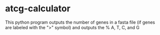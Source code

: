 # atcg-calculator
This python program outputs the number of genes in a fasta file (if genes are labeled with the ">" symbol) and outputs the % A, T, C, and G
